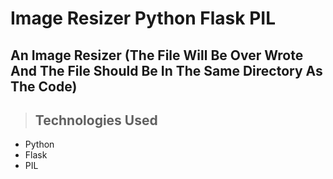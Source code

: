 # Image Resizer Python Flask PIL
## An Image Resizer (The File Will Be Over Wrote And The File Should Be In The Same Directory As The Code)

> ## Technologies Used
- Python
- Flask
- PIL
